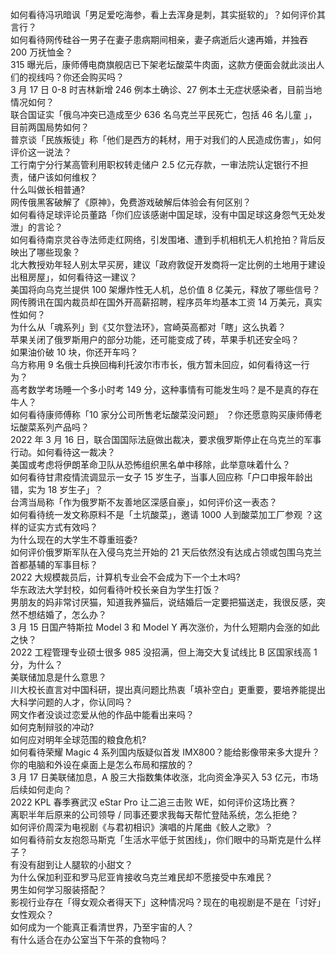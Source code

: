 如何看待冯巩暗讽「男足爱吃海参，看上去浑身是刺，其实挺软的」？如何评价其言行？  
如何看待网传硅谷一男子在妻子患病期间相亲，妻子病逝后火速再婚，并独吞 200 万抚恤金？  
315 曝光后，康师傅电商旗舰店已下架老坛酸菜牛肉面，这款方便面会就此淡出人们的视线吗？你还会购买吗？  
3 月 17 日 0-8 时吉林新增 246 例本土确诊、27 例本土无症状感染者，目前当地情况如何？  
联合国证实「俄乌冲突已造成至少 636 名乌克兰平民死亡，包括 46 名儿童 」，目前两国局势如何？  
普京谈「民族叛徒」称「他们是西方的耗材，用于对我们的人民造成伤害」，如何评价这一说法？  
工行南宁分行某高管利用职权转走储户 2.5 亿元存款，一审法院认定银行不担责，储户该如何维权？  
什么叫做长相普通?  
网传俄黑客破解了《原神》，免费游戏破解后体验会有何区别？  
如何看待足球评论员董路「你们应该感谢中国足球，没有中国足球这身怨气无处发泄」的言论？  
如何看待南京灵谷寺法师走红网络，引发围堵、遭到手机相机无人机抢拍？背后反映出了哪些现象？  
北大教授劝年轻人别太早买房，建议「政府敦促开发商将一定比例的土地用于建设出租房屋」，如何看待这一建议？  
美国将向乌克兰提供 100 架爆炸性无人机，总价值 8 亿美元，释放了哪些信号？  
网传腾讯在国内裁员却在国外开高薪招聘，程序员年均基本工资 14 万美元，真实性如何？  
为什么从「魂系列」到《艾尔登法环》，宫崎英高都对「瞎」这么执着？  
苹果关闭了俄罗斯用户的部分功能，还可能变成了砖，苹果手机还安全吗？  
如果油价破 10 块，你还开车吗？  
乌方称用 9 名俄士兵换回梅利托波尔市市长，俄方暂未回应，如何看待这一行为？  
高考数学考场睡一个多小时考 149 分，这种事情有可能发生吗？是不是真的存在牛人？  
如何看待康师傅称「10 家分公司所售老坛酸菜没问题」 ？你还愿意购买康师傅老坛酸菜系列产品吗？  
2022 年 3 月 16 日，联合国国际法庭做出裁决，要求俄罗斯停止在乌克兰的军事行动。如何看待这一裁决？  
美国或考虑将伊朗革命卫队从恐怖组织黑名单中移除，此举意味着什么？  
如何看待甘肃疫情流调显示一女子 15 岁生子，当事人回应称「户口申报年龄出错，实为 18 岁生子」？  
台湾当局称「作为俄罗斯不友善地区深感自豪」，如何评价这一表态？  
如何看待统一发文称原料不是「土坑酸菜」，邀请 1000 人到酸菜加工厂参观 ？这样的证实方式有效吗？  
为什么现在的大学生不尊重班委?  
如何评价俄罗斯军队在入侵乌克兰开始的 21 天后依然没有达成占领或包围乌克兰首都基辅的军事目标？  
2022 大规模裁员后，计算机专业会不会成为下一个土木吗?  
华东政法大学封校，如何看待叶校长亲自为学生打饭？  
男朋友的妈非常讨厌猫，知道我养猫后，说结婚后一定要把猫送走，我很反感，突然不想结婚了，怎么办？  
3 月 15 日国产特斯拉 Model 3 和 Model Y 再次涨价，为什么短期内会涨的如此之快？  
2022 工程管理专业硕士很多 985 没招满，但上海交大复试线比 B 区国家线高 1 分，为什么？  
美联储加息是什么意思？  
川大校长直言对中国科研，提出真问题比热衷「填补空白」更重要，要培养能提出大科学问题的人才，你认同吗？  
网文作者没谈过恋爱从他的作品中能看出来吗？  
如何克制辩驳的冲动?  
如何应对明年全球范围的粮食危机?  
如何看待荣耀 Magic 4 系列国内版疑似首发 IMX800？能给影像带来多大提升？  
你的电脑和外设在桌面上是怎么布局和摆放的？  
3 月 17 日美联储加息，A 股三大指数集体收涨，北向资金净买入 53 亿元，市场后续如何走向？  
2022 KPL 春季赛武汉 eStar Pro 让二追三击败 WE，如何评价这场比赛？  
离职半年后原来的公司领导 / 同事还要求我每天帮忙登陆系统，怎么拒绝？  
如何评价周深为电视剧《与君初相识》演唱的片尾曲《鲛人之歌》？  
如何看待前女友抱怨马斯克「生活水平低于贫困线」，你们眼中的马斯克是什么样子？  
有没有甜到让人腿软的小甜文？  
为什么保加利亚和罗马尼亚肯接收乌克兰难民却不愿接受中东难民？  
男生如何学习服装搭配？  
影视行业存在「得女观众者得天下」这种情况吗？现在的电视剧是不是在「讨好」女性观众？  
如何成为一个能真正看清世界，乃至宇宙的人？  
有什么适合在办公室当下午茶的食物吗？  
